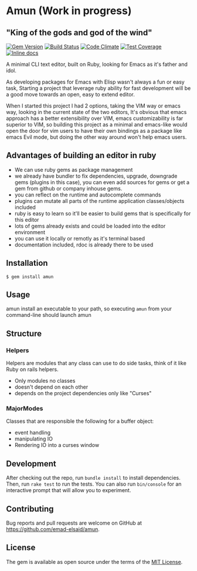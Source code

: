 # Amun (Work in progress)

## "King of the gods and god of the wind"
[![Gem Version](https://badge.fury.io/rb/amun.svg)](http://badge.fury.io/rb/amun)
[![Build Status](https://travis-ci.org/emad-elsaid/amun.svg?branch=master)](https://travis-ci.org/emad-elsaid/amun)
[![Code Climate](https://codeclimate.com/github/emad-elsaid/amun/badges/gpa.svg)](https://codeclimate.com/github/emad-elsaid/amun)
[![Test Coverage](https://codeclimate.com/github/emad-elsaid/amun/badges/coverage.svg)](https://codeclimate.com/github/emad-elsaid/amun)
[![Inline docs](http://inch-ci.org/github/emad-elsaid/amun.svg?branch=master)](http://inch-ci.org/github/emad-elsaid/amun)

A minimal CLI text editor, built on Ruby, looking for Emacs as it's father and idol.

As developing packages for Emacs with Elisp wasn't always a fun or easy task, Starting a project that leverage ruby ability for fast development will be a good move towards
an open, easy to extend editor.

When I started this project I had 2 options, taking the VIM way or emacs way, looking in the current state of the two editors, It's obvious that emacs approach has a better
extensibility over VIM, emacs customizability is far superior to VIM, so building this project as a minimal and emacs-like would open the door for vim users to have their own
bindings as a package like emacs Evil mode, but doing the other way around won't help emacs users.

## Advantages of building an editor in ruby

* We can use ruby gems as package management
* we already have bundler to fix dependencies, upgrade, downgrade gems (plugins in this case), you can even add sources for gems or get a gem from github or company inhouse gems.
* you can reflect on the runtime and autocomplete commands
* plugins can mutate all parts of the runtime application classes/objects included
* ruby is easy to learn so it'll be easier to build gems that is specifically for this editor
* lots of gems already exists and could be loaded into the editor environment
* you can use it locally or remotly as it's terminal based
* documentation included, rdoc is already there to be used

## Installation

    $ gem install amun

## Usage

amun install an executable to your path, so executing `amun` from your command-line should launch amun

## Structure


### Helpers

Helpers are modules that any class can use to do side tasks, think of it like Ruby on rails helpers.

* Only modules no classes
* doesn't depend on each other
* depends on the project dependencies only like "Curses"

### MajorModes

Classes that are responsible the following for a buffer object:

* event handling
* manipulating IO
* Rendering IO into a curses window


## Development

After checking out the repo, run `bundle install` to install dependencies. Then, run `rake test` to run the tests. You can also run `bin/console` for an interactive prompt that will allow you to experiment.

## Contributing

Bug reports and pull requests are welcome on GitHub at https://github.com/emad-elsaid/amun.


## License

The gem is available as open source under the terms of the [MIT License](http://opensource.org/licenses/MIT).
